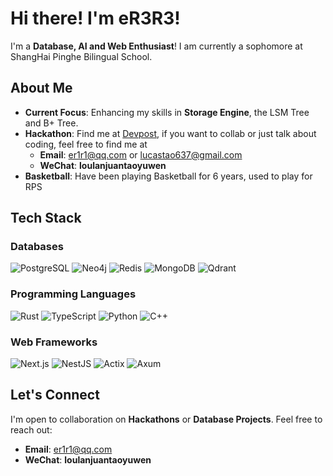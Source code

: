 # Hi there! I'm eR3R3!

I'm a **Database, AI and Web Enthusiast**! I am currently a sophomore at ShangHai Pinghe Bilingual School. 

## About Me

- **Current Focus**: Enhancing my skills in **Storage Engine**, the LSM Tree and B+ Tree.
- **Hackathon**: Find me at [Devpost](https://devpost.com/eR3R3/challenges), if you want to collab or just talk about coding, feel free to find me at
  - **Email**: er1r1@qq.com or lucastao637@gmail.com
  - **WeChat**: **loulanjuantaoyuwen**
- **Basketball**: Have been playing Basketball for 6 years, used to play for RPS


## Tech Stack

### **Databases** 
![PostgreSQL](https://img.shields.io/badge/PostgreSQL-336791?logo=postgresql&logoColor=white&style=for-the-badge)
![Neo4j](https://img.shields.io/badge/Neo4j-008CC1?logo=neo4j&logoColor=white&style=for-the-badge)
![Redis](https://img.shields.io/badge/Redis-DC382D?logo=redis&logoColor=white&style=for-the-badge)
![MongoDB](https://img.shields.io/badge/MongoDB-47A248?logo=mongodb&logoColor=white&style=for-the-badge)
![Qdrant](https://img.shields.io/badge/Qdrant-FF6F00?logo=qdrant&logoColor=white&style=for-the-badge)

### **Programming Languages** 
![Rust](https://img.shields.io/badge/Rust-000000?logo=rust&logoColor=white&style=for-the-badge)
![TypeScript](https://img.shields.io/badge/TypeScript-3178C6?logo=typescript&logoColor=white&style=for-the-badge)
![Python](https://img.shields.io/badge/Python-3776AB?logo=python&logoColor=white&style=for-the-badge)
![C++](https://img.shields.io/badge/C++-00599C?logo=cplusplus&logoColor=white&style=for-the-badge)

### **Web Frameworks** 
![Next.js](https://img.shields.io/badge/Next.js-000000?logo=nextdotjs&logoColor=white&style=for-the-badge)
![NestJS](https://img.shields.io/badge/NestJS-E0234E?logo=nestjs&logoColor=white&style=for-the-badge)
![Actix](https://img.shields.io/badge/Actix-000000?logo=actix-web&logoColor=white&style=for-the-badge)
![Axum](https://img.shields.io/badge/Axum-000000?logo=axum&logoColor=white&style=for-the-badge)


## Let's Connect
I'm open to collaboration on **Hackathons**  or **Database Projects**. Feel free to reach out:
- **Email**: er1r1@qq.com
- **WeChat**: **loulanjuantaoyuwen**







